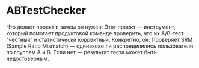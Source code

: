 # ABTestChecker
Что делает проект и зачем он нужен: Этот проект — инструмент, который помогает продуктовой команде проверить, что их A/B-тест “честный” и статистически корректный.  Конкретно, он: Проверяет SRM (Sample Ratio Mismatch) — одинаково ли распределились пользователи по группам A и B. Если нет — результат теста может быть недостоверным.
